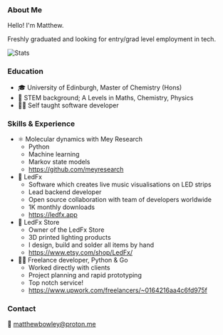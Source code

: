 ### About Me

Hello! I'm Matthew. 

Freshly graduated and looking for entry/grad level employment in tech.

![Stats](https://github-readme-stats.vercel.app/api?username=not-matt&theme=light&show_icons=true&hide_border=false)

### Education

 - 🎓 University of Edinburgh, Master of Chemistry (Hons) 
 - 🔬 STEM background; A Levels in Maths, Chemistry, Physics 
 - 👨‍💻 Self taught software developer

### Skills & Experience

 - ⚛ Molecular dynamics with Mey Research
   - Python
   - Machine learning
   - Markov state models
   - https://github.com/meyresearch
 - 🎵 LedFx
   - Software which creates live music visualisations on LED strips
   - Lead backend developer
   - Open source collaboration with team of developers worldwide
   - 1K monthly downloads
   - https://ledfx.app
 - 🛒 LedFx Store
   - Owner of the LedFx Store
   - 3D printed lighting products
   - I design, build and solder all items by hand
   - https://www.etsy.com/shop/LedFx/
 - 👨‍🏫 Freelance developer, Python & Go
   - Worked directly with clients
   - Project planning and rapid prototyping
   - Top notch service!
   - https://www.upwork.com/freelancers/~0164216aa4c6fd975f 

### Contact

📧 matthewbowley@proton.me
